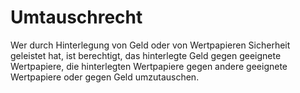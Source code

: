 # Umtauschrecht

Wer durch Hinterlegung von Geld oder von Wertpapieren Sicherheit geleistet hat, ist berechtigt, das hinterlegte Geld gegen geeignete Wertpapiere, die hinterlegten Wertpapiere gegen andere geeignete Wertpapiere oder gegen Geld umzutauschen.